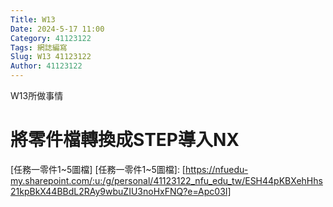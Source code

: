 ```yaml
---
Title: W13
Date: 2024-5-17 11:00
Category: 41123122
Tags: 網誌編寫
Slug: W13 41123122
Author: 41123122
---
```


W13所做事情

<!-- PELICAN_END_SUMMARY -->

# 將零件檔轉換成STEP導入NX
[任務一零件1~5圖檔]
[任務一零件1~5圖檔]:
[https://nfuedu-my.sharepoint.com/:u:/g/personal/41123122_nfu_edu_tw/ESH44pKBXehHhs21kpBkX44BBdL2RAy9wbuZIU3noHxFNQ?e=Apc03I]






